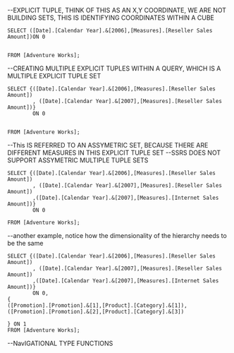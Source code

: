 --EXPLICIT TUPLE, THINK OF THIS AS AN X,Y COORDINATE, WE ARE NOT BUILDING SETS, THIS IS IDENTIFYING COORDINATES WITHIN A CUBE

	SELECT ([Date].[Calendar Year].&[2006],[Measures].[Reseller Sales Amount])ON 0


	FROM [Adventure Works];

--CREATING MULTIPLE EXPLICIT TUPLES WITHIN A QUERY, WHICH IS A MULTIPLE EXPLICIT TUPLE SET

	SELECT {([Date].[Calendar Year].&[2006],[Measures].[Reseller Sales Amount])
			, ([Date].[Calendar Year].&[2007],[Measures].[Reseller Sales Amount])}
			ON 0


	FROM [Adventure Works];


--This IS REFERRED TO AN ASSYMETRIC SET, BECAUSE THERE ARE DIFFERENT MEASURES IN THIS EXPLICIT TUPLE SET
--SSRS DOES NOT SUPPORT ASSYMETRIC MULTIPLE TUPLE SETS 


	SELECT {([Date].[Calendar Year].&[2006],[Measures].[Reseller Sales Amount])
			, ([Date].[Calendar Year].&[2007],[Measures].[Reseller Sales Amount])
			,([Date].[Calendar Year].&[2007],[Measures].[Internet Sales Amount])}
			ON 0

	FROM [Adventure Works];

--another example, notice how the dimensionality of the hierarchy needs to be the same

	SELECT {([Date].[Calendar Year].&[2006],[Measures].[Reseller Sales Amount])
			, ([Date].[Calendar Year].&[2007],[Measures].[Reseller Sales Amount])
			,([Date].[Calendar Year].&[2007],[Measures].[Internet Sales Amount])}
			ON 0,
	{
	([Promotion].[Promotion].&[1],[Product].[Category].&[1]),
	([Promotion].[Promotion].&[2],[Product].[Category].&[3])

	} ON 1
	FROM [Adventure Works];



--NavIGATIONAL TYPE FUNCTIONS
